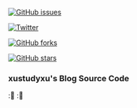 [![GitHub issues](https://img.shields.io/github/issues/xustudyxu/VuepressBlog)](https://github.com/xustudyxu/VuepressBlog/issues)

[![Twitter](https://img.shields.io/twitter/url?style=social)](https://twitter.com/intent/tweet?text=Wow:&url=https%3A%2F%2Fgithub.com%2Fxustudyxu%2FVuepressBlog)

[![GitHub forks](https://img.shields.io/github/forks/xustudyxu/VuepressBlog?style=social)](https://github.com/xustudyxu/VuepressBlog/network)

[![GitHub stars](https://img.shields.io/github/stars/xustudyxu/VuepressBlog)](https://github.com/xustudyxu/VuepressBlog/stargazers)

### xustudyxu's Blog Source Code 

::yellow_heart: ::blue_heart:

